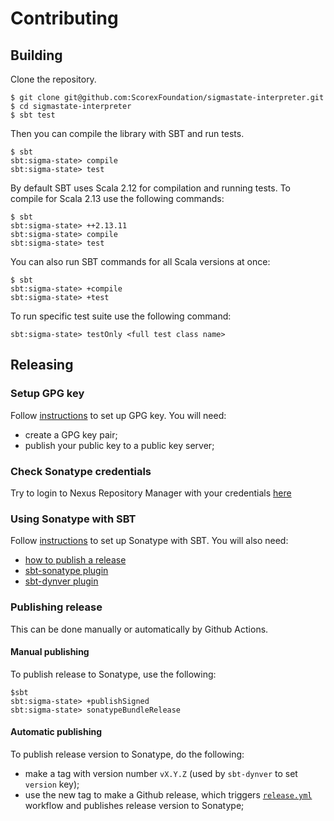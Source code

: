 # Contributing 

## Building

Clone the repository.

```shell
$ git clone git@github.com:ScorexFoundation/sigmastate-interpreter.git
$ cd sigmastate-interpreter
$ sbt test
```

Then you can compile the library with SBT and run tests.

```shell
$ sbt
sbt:sigma-state> compile
sbt:sigma-state> test
```

By default SBT uses Scala 2.12 for compilation and running tests. To compile for Scala 2.13 use the following commands:

```shell
$ sbt
sbt:sigma-state> ++2.13.11
sbt:sigma-state> compile
sbt:sigma-state> test
```

You can also run SBT commands for all Scala versions at once:

```shell
$ sbt
sbt:sigma-state> +compile
sbt:sigma-state> +test
```

To run specific test suite use the following command:

```shell
sbt:sigma-state> testOnly <full test class name>
```

## Releasing

### Setup GPG key

Follow [instructions](https://central.sonatype.org/publish/requirements/gpg/) to set up GPG key.
You will need:
- create a GPG key pair;
- publish your public key to a public key server;

### Check Sonatype credentials
Try to login to Nexus Repository Manager with your credentials [here](https://oss.sonatype.org/#welcome)

### Using Sonatype with SBT

Follow [instructions](https://www.scala-sbt.org/release/docs/Using-Sonatype.html) to set up Sonatype with SBT.
You will also need:
- [how to publish a release](https://docs.scala-lang.org/overviews/contributors/index.html#publish-a-release)
- [sbt-sonatype plugin](https://github.com/xerial/sbt-sonatype)
- [sbt-dynver plugin](https://github.com/sbt/sbt-dynver)

### Publishing release
This can be done manually or automatically by Github Actions.

#### Manual publishing
To publish release to Sonatype, use the following:
```
$sbt
sbt:sigma-state> +publishSigned
sbt:sigma-state> sonatypeBundleRelease
```

#### Automatic publishing
To publish release version to Sonatype, do the following:
- make a tag with version number `vX.Y.Z` (used by `sbt-dynver` to set `version` key);
- use the new tag to make a Github release, which triggers [`release.yml`](.github/workflows/release.yml) workflow and publishes release version to Sonatype;
